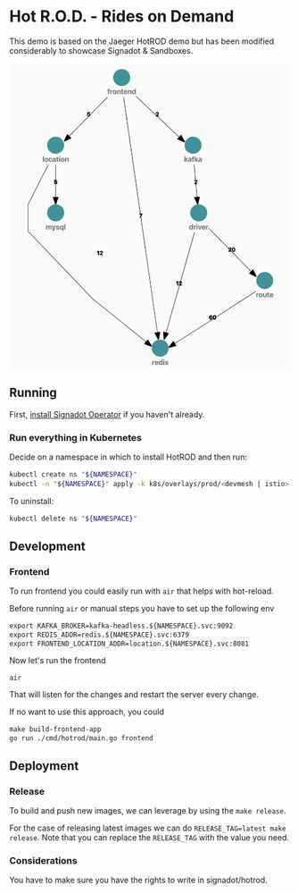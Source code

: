# Hot R.O.D. - Rides on Demand

This demo is based on the Jaeger HotROD demo but has 
been modified considerably to showcase Signadot & Sandboxes.

![image](/docs/graph.png)

## Running

First, [install Signadot Operator](https://www.signadot.com/docs/installation/signadot-operator)
if you haven't already.

### Run everything in Kubernetes

Decide on a namespace in which to install HotROD and then run:

```sh
kubectl create ns "${NAMESPACE}"
kubectl -n "${NAMESPACE}" apply -k k8s/overlays/prod/<devmesh | istio>
```

To uninstall:

```bash
kubectl delete ns "${NAMESPACE}"
```


## Development

### Frontend

To run frontend you could easily run with `air` that helps with hot-reload. 

Before running `air` or manual steps you have to set up the following env
```shell
export KAFKA_BROKER=kafka-headless.${NAMESPACE}.svc:9092
export REDIS_ADDR=redis.${NAMESPACE}.svc:6379
export FRONTEND_LOCATION_ADDR=location.${NAMESPACE}.svc:8081
```

Now let's run the frontend
```shell
air
```

That will listen for the changes and restart the server every change.

If no want to use this approach, you could
```shell
make build-frontend-app
go run ./cmd/hotrod/main.go frontend
```


## Deployment

### Release 

To build and push new images, we can leverage by using the `make release`.

For the case of releasing latest images we can do `RELEASE_TAG=latest make release`.
Note that you can replace the `RELEASE_TAG` with the value you need.

### Considerations

You have to make sure you have the rights to write in signadot/hotrod.
